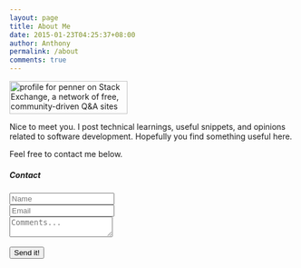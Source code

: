 ```yaml
---
layout: page
title: About Me
date: 2015-01-23T04:25:37+08:00
author: Anthony
permalink: /about
comments: true
---
```


[<img title="profile for penner on Stack Exchange, a network of free, community-driven Q&A sites" src="http://stackexchange.com/users/flair/1189505.png" alt="profile for penner on Stack Exchange, a network of free, community-driven Q&A sites" width="208" height="58" />
](http://stackexchange.com/users/1189505)

<p>Nice to meet you. I post technical learnings, useful snippets, and opinions related to software development. Hopefully you find something useful here.</p>
<p>Feel free to contact me below.</p>

<!--Form with header-->
<script src="https://www.google.com/recaptcha/api.js" async defer></script>

<form action="https://staging.usebasin.com/f/f682935d7438" method="post">


<div class="card rounded-0" style='max-width: 500px;'>
    <div class="card-header p-0">
        <div class="text-center py-2">
            <h5><i class="fa fa-envelope"></i> Contact</h5>
        </div>
    </div>
    <div class="card-body p-3">

<div class="form-group">
<div class="input-group mb-2">
    <div class="input-group-prepend">
        <div class="input-group-text"><i class="fa fa-user text-default"></i></div>
    </div>
    <input type="text" class="form-control" id="name" name="name" placeholder="Name" required>
</div>
</div>
<div class="form-group">
<div class="input-group mb-2">
    <div class="input-group-prepend">
        <div class="input-group-text"><i class="fa fa-envelope text-default"></i></div>
    </div>
    <input type="email" class="form-control" id="email" name="email" placeholder="Email" required>
</div>
</div>

<div class="form-group">
    <div class="input-group mb-2">
        <div class="input-group-prepend">
            <div class="input-group-text"><i class="fa fa-comment text-default"></i></div>
        </div>
        <textarea class="form-control" placeholder="Comments..." name="comments" required></textarea>
        <input type="hidden" id="custId" name="test" value="">
    </div>
</div>

<div class="text-center">
    <div class="g-recaptcha" data-sitekey="6Lew3SMUAAAAAJ82QoS7gqOTkRI_dhYrFy1f7Sqy"></div>
    <br>
    <input type="submit" value="Send it!" class="btn btn-secondary btn-block rounded-0 py-2">
</div>
</div>

</div>
</form>
<!--Form with header-->
